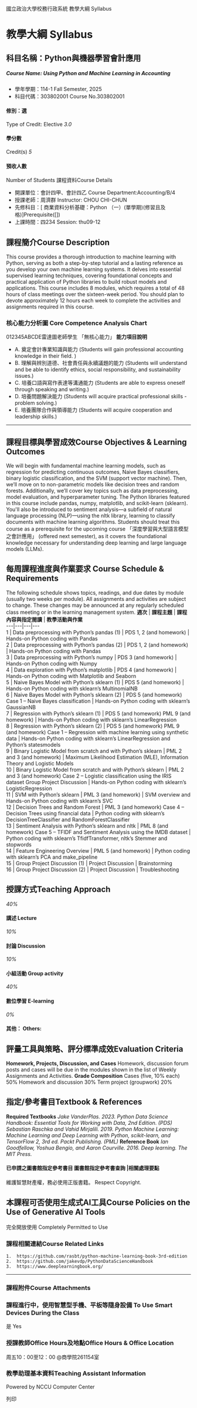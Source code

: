 國立政治大學校務行政系統 教學大綱 Syllabus
# 教學大綱 Syllabus
##  科目名稱：Python與機器學習會計應用
#####  Course Name: Using Python and Machine Learning in Accounting
  * 學年學期：114-1 Fall Semester, 2025 
  * 科目代碼：303802001 Course No.303802001


#### 修別：選
Type of Credit: Elective 
_3.0_
#### 學分數
Credit(s)
_5_
#### 預收人數
Number of Students
課程資料Course Details
  * 開課單位：會計四甲、會計四乙 Course Department:Accounting/B/4 
  * 授課老師：周濟群 Instructor: CHOU CHI-CHUN 
  * 先修科目：[ 商業資料分析基礎：Python （一）(單學期)(修習且及格)]Prerequisite([])
  * 上課時間：四234 Session: thu09-12 


##  課程簡介Course Description
This course provides a thorough introduction to machine learning with Python, serving as both a step-by-step tutorial and a lasting reference as you develop your own machine learning systems. It delves into essential supervised learning techniques, covering foundational concepts and practical application of Python libraries to build robust models and applications.
This course includes 8 modules, which requires a total of 48 hours of class meetings over the sixteen-week period. You should plan to devote approximately 12 hours each week to complete the activities and assignments required in this course.
###  核心能力分析圖 Core Competence Analysis Chart
012345ABCDE雷達圖老師學生
「無核心能力」 
**能力項目說明**
  * A. 奠定會計專業知識與能力 (Students will gain professional accounting knowledge in their field. )
  * B. 理解與辨別道德、社會責任與永續議題的能力 (Students will understand and be able to identify ethics, social responsibility, and sustainability issues.)
  * C. 培養口語與寫作表達等溝通能力 (Students are able to express oneself through speaking and writing.)
  * D. 培養問題解決能力 (Students will acquire practical professional skills - problem solving.)
  * E. 培養團隊合作與領導能力 (Students will acquire cooperation and leadership skills.)


* * *
##  課程目標與學習成效Course Objectives & Learning Outcomes 
We will begin with fundamental machine learning models, such as regression for predicting continuous outcomes, Naive Bayes classifiers, binary logistic classification, and the SVM (support vector machine). Then, we’ll move on to non-parametric models like decision trees and random forests. Additionally, we’ll cover key topics such as data preprocessing, model evaluation, and hyperparameter tuning.
The Python libraries featured in this course include pandas, numpy, matplotlib, and scikit-learn (sklearn). You'll also be introduced to sentiment analysis—a subfield of natural language processing (NLP)—using the nltk library, learning to classify documents with machine learning algorithms.
Students should treat this course as a prerequisite for the upcoming course 「深度學習與大型語言模型之會計應用」 (offered next semester), as it covers the foundational knowledge necessary for understanding deep learning and large language models (LLMs).
##  每周課程進度與作業要求 Course Schedule & Requirements
The following schedule shows topics, readings, and due dates by module (usually two weeks per module). All assignments and activities are subject to change. These changes may be announced at any regularly scheduled class meeting or in the learning management system.
**週次** |  **課程主題** |  **課程內容與指定閱讀** |  **教學活動與作業**  
---|---|---|---  
1 |  Data preprocessing with Python’s pandas (1) |  PDS 1, 2 (and homework) |  Hands-on Python coding with Pandas  
2 |  Data preprocessing with Python’s pandas (2) |  PDS 1, 2 (and homework) |  Hands-on Python coding with Pandas  
3 |  Data preprocessing with Python’s numpy |  PDS 3 (and homework) |  Hands-on Python coding with Numpy  
4 |  Data exploration with Python’s matplotlib |  PDS 4 (and homework) |  Hands-on Python coding with Matplotlib and Seaborn  
5 |  Naive Bayes Model with Python’s sklearn (1) |  PDS 5 (and homework) |  Hands-on Python coding with sklearn’s MultinomialNB  
6 |  Naive Bayes Model with Python’s sklearn (2) |  PDS 5 (and homework) Case 1 – Naive Bayes classification  |  Hands-on Python coding with sklearn’s GaussianNB  
7 |  Regression with Python’s sklearn (1) |  PDS 5 (and homework) PML 9 (and homework) |  Hands-on Python coding with sklearn’s LinearRegression  
8 |  Regression with Python’s sklearn (2) |  PDS 5 (and homework) PML 9 (and homework) Case 1 – Regression with machine learning using synthetic data |  Hands-on Python coding with sklearn’s LinearRegression and Python’s statesmodels  
9 |  Binary Logistic Model from scratch and with Python’s sklearn |  PML 2 and 3 (and homework) |  Maximum Likelihood Estimation (MLE), Information Theory and Logistic Models  
10 |  Binary Logistic Model from scratch and with Python’s sklearn |  PML 2 and 3 (and homework) Case 2 – Logistic classification using the IRIS dataset Group Project Discussion |  Hands-on Python coding with sklearn’s LogisticRegression  
11 |  SVM with Python’s sklearn |  PML 3 (and homework) |  SVM overview and Hands-on Python coding with sklearn’s SVC  
12 |  Decision Trees and Random Forest |  PML 3 (and homework) Case 4 – Decision Trees using financial data |  Python coding with sklearn’s DecisionTreeClassifier and RandomForestClassifier  
13 |  Sentiment Analysis with Python’s sklearn and nltk |  PML 8 (and homework) Case 5 – TFIDF and Sentiment Analysis using the IMDB dataset |  Python coding with sklearn’s TfidfTransformer, nltk’s Stemmer and stopwords  
14 |  Feature Engineering Overview |  PML 5 (and homework) |  Python coding with sklearn’s PCA and make_pipeline   
15 |  Group Project Discussion (1) |  Project Discussion |  Brainstorming  
16 |  Group Project Discussion (2) |  Project Discussion |  Troubleshooting  
##  授課方式Teaching Approach
_40%_
####  講述 Lecture
_10%_
####  討論 Discussion
_10%_
####  小組活動 Group activity
_40%_
####  數位學習 E-learning
_0%_
####  其他： Others:
##  評量工具與策略、評分標準成效Evaluation Criteria
**Homework, Projects, Discussion, and Cases**
Homework, discussion forum posts and cases will be due in the modules shown in the list of Weekly Assignments and Activities. 
**Grade Composition**
Cases (five, 10% each) 50%
Homework and discussion 30%
Term project (groupwork) 20%
##  指定/參考書目Textbook & References
**Required Textbooks**
_Jake VanderPlas. 2023. Python Data Science Handbook: Essential Tools for Working with Data, 2nd Edition. (PDS)_
_Sebastian Raschka and Vahid Mirjalili. 2019. Python Machine Learning: Machine Learning and Deep Learning with Python, scikit-learn, and TensorFlow 2, 3rd ed. Packt Publishing. (PML)_
**Reference Book**
_Ian Goodfellow, Yoshua Bengio, and Aaron Courville. 2016. Deep learning. The MIT Press._
####  已申請之圖書館指定參考書目  圖書館指定參考書查詢 |相關處理要點
維護智慧財產權，務必使用正版書籍。 Respect Copyright.
##  本課程可否使用生成式AI工具Course Policies on the Use of Generative AI Tools
完全開放使用 Completely Permitted to Use
###  課程相關連結Course Related Links
```
1.	https://github.com/rasbt/python-machine-learning-book-3rd-edition
2.	https://github.com/jakevdp/PythonDataScienceHandbook
3.	https://www.deeplearningbook.org/

```

* * *
###  課程附件Course Attachments
###  課程進行中，使用智慧型手機、平板等隨身設備 To Use Smart Devices During the Class
是  Yes
###  授課教師Office Hours及地點Office Hours & Office Location
周五10：00至12：00 @商學院261154室
###  教學助理基本資料Teaching Assistant Information
Powered by NCCU Computer Center
  
列印
